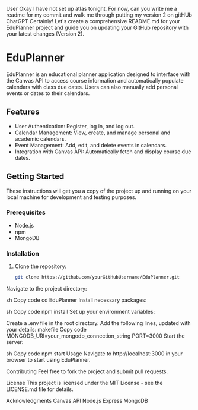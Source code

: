 

User
Okay I have not set up atlas tonight. For now, can you write me a readme for my commit and walk me through putting my version 2 on gitHUb
ChatGPT
Certainly! Let's create a comprehensive README.md for your EduPlanner project and guide you on updating your GitHub repository with your latest changes (Version 2).
# EduPlanner

EduPlanner is an educational planner application designed to interface with the Canvas API to access course information and automatically populate calendars with class due dates. Users can also manually add personal events or dates to their calendars.

## Features

- User Authentication: Register, log in, and log out.
- Calendar Management: View, create, and manage personal and academic calendars.
- Event Management: Add, edit, and delete events in calendars.
- Integration with Canvas API: Automatically fetch and display course due dates.

## Getting Started

These instructions will get you a copy of the project up and running on your local machine for development and testing purposes.

### Prerequisites

- Node.js
- npm
- MongoDB

### Installation

1. Clone the repository:
   ```sh
   git clone https://github.com/yourGitHubUsername/EduPlanner.git
Navigate to the project directory:

sh
Copy code
cd EduPlanner
Install necessary packages:

sh
Copy code
npm install
Set up your environment variables:

Create a .env file in the root directory.
Add the following lines, updated with your details:
makefile
Copy code
MONGODB_URI=your_mongodb_connection_string
PORT=3000
Start the server:

sh
Copy code
npm start
Usage
Navigate to http://localhost:3000 in your browser to start using EduPlanner.

Contributing
Feel free to fork the project and submit pull requests.

License
This project is licensed under the MIT License - see the LICENSE.md file for details.

Acknowledgments
Canvas API
Node.js
Express
MongoDB
